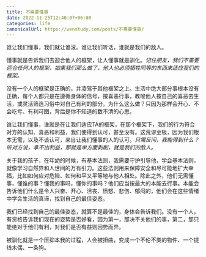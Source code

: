```yaml
---
title: 不需要懂事
date: 2022-11-25T12:40:07+06:00
categories: life
canonicalUrl: https://wenstudy.com/posts/不需要懂事/
---
```


谁让我们懂事，我们就让谁滚。谁让我们听话，谁就是我们的敌人。

懂事就是告诉我们去迎合他人的框架，让人懂事就是驯化。_记住朋友，我们不需要迎合任何人的框架，如果我们那么做了，他人也必须牺牲同等的东西来适应我们的框架。_

<!-- more -->
没有一个人的框架是正确的，并凌驾于其他框架之上。生活中绝大部分事根本没有正确，每个人都只是在遵循身体的信号，按喜恶行事，教唆他人按自己的喜恶去生活，或灵活筛选习俗中对自己有利的部分。为什么这么做？只因为那样会开心、不会吃亏、有利可图，背后是你不知道的数不清的心思。

谁让我们懂事，谁就是在让我们适应TA的框架，在那个框架下，我们的行为符合对方的认知、喜恶和利益，我们便得到认可，甚至没有。这荒谬至极，因为我们根本无需，以及不该认可，来自让我们懂事的人的认可。_只需反问，我能得到什么？听对方说，拿不出利益，那就是单方面剥削，就是我们的敌人。_

关于我的孩子，在年幼的时候，有基本法则，我需要守护引导他，学会基本法则，就像学习自然界和人世间的万有引力。这些法则用来保障安全和尽可能地扩大幸福，比如如何应对危险、如何和平又平等地与他人相处。除此之外，他们无需懂事，懂谁的事？懂我的事吗，懂你的事吗？他们应当按最大的本能去行事。本能会告诉他们什么是令人兴奋、开心、沮丧、愤怒、悲伤、郁闷的，他们会在这些情绪中学会生活的真谛，找到自己的最佳姿态。

我们已经找到自己的最佳姿态，就算不是最佳的，身体会告诉我们。没有一个人，有资格告诉我们现在的姿势是否好看，因为第一，那决不关他们的事，第二，那只能绝对于他们有利，对我们是否有益则因势而异。

被驯化就是一个压抑本我的过程，人会被扭曲，变成一个不伦不类的物件、一个提线木偶、一条狗。
